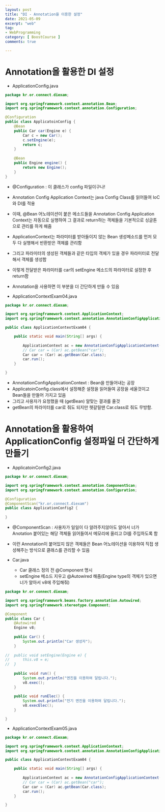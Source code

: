 ```yaml
---
layout: post
title: "DI - Annotation을 이용한 설정"
date: 2021-05-09
excerpt: "web"
tag:
- WebProgramming
category: [ BoostCourse ]
comments: true

---
```


# Annotation을 활용한 DI 설정

- ApplicationConfig.java

```java
package kr.or.connect.diexam;

import org.springframework.context.annotation.Bean;
import org.springframework.context.annotation.Configuration;

@Configuration
public class ApplicatoinConfig {
	@Bean
	public Car car(Engine e) {
		Car c = new Car();
		c.setEngine(e);
		return c;
	}
	
	@Bean
	public Engine engine() {
		return new Engine();
	}
}

```
- @Configuration : 이 클래스가 config 파일이구나!
- Annotation Config Application Context는 java Config Class를 읽어들여 IoC와 DI를 적용
- 이때, @Bean 어노테이션이 붙은 메소드들을 Annotation Config Application Context는 자동으로 실행하여 그 결과로 return하는 객체들을 기본적으로 싱글톤으로 관리를 하게 해줌
- ApplicationContext는 파라미터를 받아들이지 않는 Bean 생성메소드를 먼저 모두 다 실행해서 반환받은 객체를 관리함
- 그리고 파라미터의 생성된 객체들과 같은 타입의 객체가 있을 경우 파라미터로 전달해서 객체를 생성함
- 이렇게 전달받은 파라미터를 car의 setEngine 메소드의 파라미터로 설정한 후 return함
- Annotation을 사용하면 이 부분을 더 간단하게 만들 수 있음


- ApplicationContextExam04.java

```java
package kr.or.connect.diexam;

import org.springframework.context.ApplicationContext;
import org.springframework.context.annotation.AnnotationConfigApplicationContext;

public class ApplicationContextExam04 {

	public static void main(String[] args) {
		
		ApplicationContext ac = new AnnotationConfigApplicationContext(ApplicatoinConfig.class);
		// Car car = (Car) ac.getBean("car");
		Car car = (Car) ac.getBean(Car.class);
		car.run();
	}

}

```

- AnnotationConfigApplicationContext : Bean을 만들어내는 공장
- ApplicatoinConfig.class에서 설정해준 설정을 읽어들여 공장을 세울것이고 Bean들을 만들어 가지고 있음
- 그리고 사용자가 요청했을 때 (getBean) 알맞는 결과를 줄것
- getBean의 파라미터를 car로 줘도 되지만 헷갈릴땐 Car.class로 줘도 무방함.




# Annotation을 활용하여 ApplicationConfig 설정파일 더 간단하게 만들기

- ApplicatoinConfig2.java

```java
package kr.or.connect.diexam;

import org.springframework.context.annotation.ComponentScan;
import org.springframework.context.annotation.Configuration;

@Configuration
@ComponentScan("kr.or.connect.diexam")
public class ApplicationConfig2 {
	
}

```
- @ComponentScan : 사용자가 일일이 다 알려주지않아도 알아서 너가 Anotation 붙어있는 해당 객체들 읽어들여서 메모리에 올리고 DI를 주입하도록 함
- 이런 Annotation이 붙어있지 않은 객체들은 Bean 어노테이션을 이용하여 직접 생성해주는 방식으로 클래스를 관리할 수 있음


- Car.java
    - Car 클래스 정의 전 @Component 명시
    - setEngine 메소드 지우고 @Autowired 해줌(Engine type의 객체가 있으면 너가 알아서 v8에 주입해줘)

```java
package kr.or.connect.diexam;

import org.springframework.beans.factory.annotation.Autowired;
import org.springframework.stereotype.Component;

@Component
public class Car {
	@Autowired
	Engine v8;
	
	public Car() {
		System.out.println("Car 생성자");
	}
	
//	public void setEngine(Engine e) {
//		this.v8 = e;
//	}
	
	public void run() {
		System.out.println("엔진을 이용하여 달립니다.");
		v8.exec();
	}
	
	public void runElec() {
		System.out.println("전기 엔진을 이용하여 달립니다.");
		v8.execElec();
	}

}
```

- ApplicationContextExam05.java

```java
package kr.or.connect.diexam;

import org.springframework.context.ApplicationContext;
import org.springframework.context.annotation.AnnotationConfigApplicationContext;

public class ApplicationContextExam04 {

	public static void main(String[] args) {
		
		ApplicationContext ac = new AnnotationConfigApplicationContext(ApplicationConfig2.class);
		// Car car = (Car) ac.getBean("car");
		Car car = (Car) ac.getBean(Car.class);
		car.run();
	}

}
```